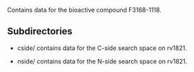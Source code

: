 Contains data for the bioactive compound F3168-1118.

## Subdirectories

- cside/ contains data for the C-side search space on rv1821.

- nside/ contains data for the N-side search space on rv1821.

